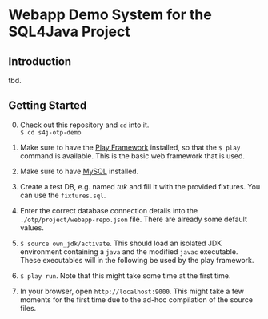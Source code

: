 Webapp Demo System for the SQL4Java Project
====================================================

Introduction
------------
tbd.

Getting Started
---------------

0. Check out this repository and `cd` into it.  
   `$ cd s4j-otp-demo`

1. Make sure to have the [Play Framework][play] installed, so that the `$ play` command is available. This is the basic web framework that is used.
2. Make sure to have [MySQL][mysql] installed.
3. Create a test DB, e.g. named *tuk* and fill it with the provided fixtures. You can use the `fixtures.sql`.
4. Enter the correct database connection details into the `./otp/project/webapp-repo.json` file. There are already some default values.
5. `$ source own_jdk/activate`. This should load an isolated JDK environment containing a `java` and the modified `javac` executable. These executables will in the following be used by the play framework.
6. `$ play run`. Note that this might take some time at the first time.
7. In your browser, open `http://localhost:9000`. This might take a few moments for the first time due to the ad-hoc compilation of the source files.


[play]: http://www.playframework.com/
[mysql]: http://dev.mysql.com/downloads/mysql/